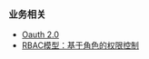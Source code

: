 ### 业务相关

* [Oauth 2.0](/Backend/base/oauth_2.0.md)
* [RBAC模型：基于角色的权限控制](/Backend/base/RBAC_基于角色的权限控制.md)